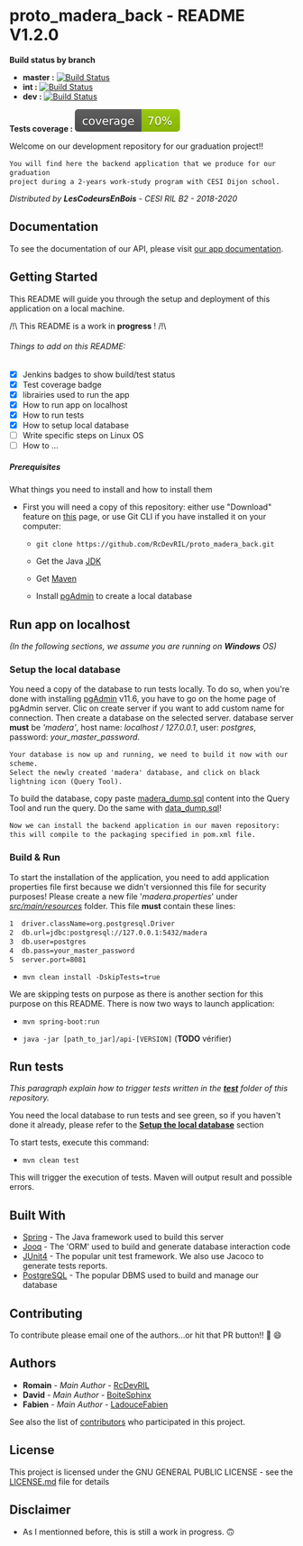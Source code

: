 # proto_madera_back - README V1.2.0
__Build status by branch__
* __master :__ [![Build Status](http://vps756227.ovh.net:8082/buildStatus/icon?job=PROTO_MADERA_BACK)](http://vps756227.ovh.net:8082/job/PROTO_MADERA_BACK/)
* __int :__ [![Build Status](http://vps756227.ovh.net:8082/buildStatus/icon?job=PROTO_MADERA_BACK_INT)](http://vps756227.ovh.net:8082/job/PROTO_MADERA_BACK_INT/)
* __dev :__ [![Build Status](http://vps756227.ovh.net:8082/buildStatus/icon?job=PROTO_MADERA_BACK_DEV)](http://vps756227.ovh.net:8082/job/PROTO_MADERA_BACK_DEV/)

__Tests coverage :__
  ![Coverage](https://github.com/RcDevRIL/proto_madera_back/blob/master/coverage/coverage.svg)

Welcome on our development repository for our graduation project!! 

    You will find here the backend application that we produce for our graduation 
    project during a 2-years work-study program with CESI Dijon school.
  
*Distributed by __LesCodeursEnBois__ - CESI RIL B2 - 2018-2020*

## Documentation

To see the documentation of our API, please visit [our app documentation][doc_website].

## Getting Started

This README will guide you through the setup and deployment of this application on a local machine.

/!\ This README is a work in __progress__ ! /!\

###### Things to add on this README:

* [X] Jenkins badges to show build/test status
* [X] Test coverage badge
* [X] librairies used to run the app
* [X] How to run app on localhost
* [X] How to run tests
* [X] How to setup local database
* [ ] Write specific steps on Linux OS 
* [ ] How to ...

##### Prerequisites

What things you need to install and how to install them

* First you will need a copy of this repository: either use "Download" feature on [this][Github root] page, or use Git CLI if you have installed it on your computer:
    * `git clone https://github.com/RcDevRIL/proto_madera_back.git`
    
    * Get the Java [JDK]
    
    * Get [Maven]

    * Install [pgAdmin] to create a local database


## Run app on localhost
_(In the following sections, we assume you are running on **Windows** OS)_

### Setup the local database

You need a copy of the database to run tests locally. To do so, when you're done with installing [pgAdmin] v11.6, you have to go on the home page of pgAdmin server. Clic on create server if you want to add custom name for connection. Then create a database on the selected server. database server **must** be _'madera'_, host name: _localhost / 127.0.0.1_, user: _postgres_, password: *your_master_password*.

	Your database is now up and running, we need to build it now with our scheme.
	Select the newly created 'madera' database, and click on black lightning icon (Query Tool).

To build the database, copy paste [madera_dump.sql] content into the Query Tool and run the query. Do the same with [data_dump.sql]!
	
	Now we can install the backend application in our maven repository: this will compile to the packaging specified in pom.xml file.

### Build & Run

To start the installation of the application, you need to add application properties file first because we didn't versionned this file for security purposes!
Please create a new file '_madera.properties_' under _[src/main/resources]_ folder. This file __must__ contain these lines:
```
1  driver.className=org.postgresql.Driver
2  db.url=jdbc:postgresql://127.0.0.1:5432/madera
3  db.user=postgres
4  db.pass=your_master_password
5  server.port=8081
```

* `mvn clean install -DskipTests=true`

We are skipping tests on purpose as there is another section for this purpose on this README.
There is now two ways to launch application:

* `mvn spring-boot:run`

* `java -jar [path_to_jar]/api-[VERSION]` (__TODO__ vérifier)

## Run tests

_This paragraph explain how to trigger tests written in the **[test]** folder of this repository._

You need the local database to run tests and see green, so if you haven't done it already, please refer to the **[Setup the local database](https://github.com/RcDevRIL/proto_madera_back#setup-the-local-database)** section

To start tests, execute this command:

* `mvn clean test`

This will trigger the execution of tests. Maven will output result and possible errors. 

## Built With

* [Spring] - The Java framework used to build this server
* [Jooq] - The 'ORM' used to build and generate database interaction code
* [JUnit4] - The popular unit test framework. We also use Jacoco to generate tests reports.
* [PostgreSQL] - The popular DBMS used to build and manage our database


## Contributing

To contribute please email one of the authors...or hit that PR button!! :rocket: :smile:

## Authors

* **Romain** - *Main Author* - [RcDevRIL]
* **David** - *Main Author* - [BoiteSphinx]
* **Fabien** - *Main Author* - [LadouceFabien]

See also the list of [contributors] who participated in this project.

## License

This project is licensed under the GNU GENERAL PUBLIC LICENSE - see the [LICENSE.md] file for details

## Disclaimer

* As I mentionned before, this is still a work in progress. :upside_down_face:

[Spring]: https://spring.io/
[Jooq]: https://www.jooq.org/
[JUnit4]: https://junit.org/junit4/
[PostgreSQL]: https://www.postgresql.org/
[Github root]: https://github.com/RcDevRIL/proto_madera_back/
[test]: https://github.com/RcDevRIL/proto_madera_back/tree/master/src/test/java/com/madera/api
[RcDevRIL]: https://github.com/RcDevRIL
[BoiteSphinx]: https://github.com/BoiteSphinx
[LadouceFabien]: https://github.com/LadouceFabien
[contributors]: https://github.com/RcDevRIL/proto_madera_back/contributors
[LICENSE.md]: https://github.com/RcDevRIL/proto_madera_back/blob/master/LICENSE
[JDK]: https://www.oracle.com/technetwork/java/javase/downloads/jdk11-downloads-5066655.html
[Maven]: https://maven.apache.org/download.cgi
[pgAdmin]: https://www.enterprisedb.com/downloads/postgres-postgresql-downloads
[madera_dump.sql]: https://github.com/RcDevRIL/proto_madera_back/blob/master/madera-scripts/dumps/madera_dump.sql
[data_dump.sql]: https://github.com/RcDevRIL/proto_madera_back/blob/master/madera-scripts/dumps/data_dump.sql
[src/main/resources]: https://github.com/RcDevRIL/proto_madera_back/src/main/resources
[doc_website]: http://vps756227.ovh.net/
